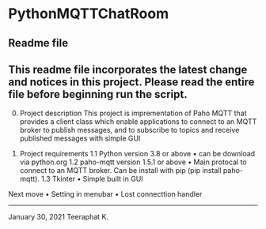 # PythonMQTTChatRoom
Readme file
------------------
This readme file incorporates the latest change and  notices in this project.
Please read the entire file before beginning run the script.
------------------
0. Project description
This project is imprementation of Paho MQTT that 
provides a client class which enable applications to connect to 
an MQTT broker to publish messages, and to subscribe to topics 
and receive published messages with simple GUI 

1. Project requirements
1.1 Python version 3.8 or above 
•  can be download via python.org
1.2 paho-mqtt version 1.5.1 or above 
• Main protocal to connect to an MQTT broker.
Can be install with pip (pip install paho-mqtt).
1.3 Tkinter 
•  Simple built in GUI 

Next move
• Setting in menubar 
• Lost connecttion handler

----------------
January 30, 2021
Teeraphat K.






